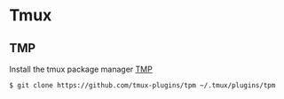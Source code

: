 # Tmux

## TMP

Install the tmux package manager [TMP](https://github.com/tmux-plugins/tpm#installing-plugins)

```shell
$ git clone https://github.com/tmux-plugins/tpm ~/.tmux/plugins/tpm
```
